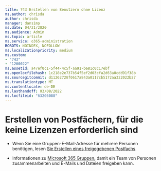 ```yaml
---
title: 743 Erstellen von Benutzern ohne Lizenz
ms.author: chrisda
author: chrisda
manager: dansimp
ms.date: 04/21/2020
ms.audience: Admin
ms.topic: article
ms.service: o365-administration
ROBOTS: NOINDEX, NOFOLLOW
ms.localizationpriority: medium
ms.custom:
- "743"
- "1200022"
ms.assetid: a47ef0c1-5f44-4c5f-aa91-b681c0c17ebf
ms.openlocfilehash: 1c218e2e737b54f5ef2d03cfa2d63a0cdd91f38b
ms.sourcegitcommit: d11262728f0617a843a0117cb5172aa322022b27
ms.translationtype: MT
ms.contentlocale: de-DE
ms.lasthandoff: 03/08/2022
ms.locfileid: "63205088"
---
```

# <a name="create-mailboxes-that-dont-require-licenses"></a>Erstellen von Postfächern, für die keine Lizenzen erforderlich sind

- Wenn Sie eine Gruppen-E-Mail-Adresse für mehrere Personen benötigen, lesen [Sie Erstellen eines freigegebenen Postfachs](https://docs.microsoft.com/microsoft-365/admin/email/create-a-shared-mailbox).

- Informationen zu [Microsoft 365 Gruppen](https://support.office.com/article/b565caa1-5c40-40ef-9915-60fdb2d97fa2), damit ein Team von Personen zusammenarbeiten und E-Mails und Dateien freigeben kann.
